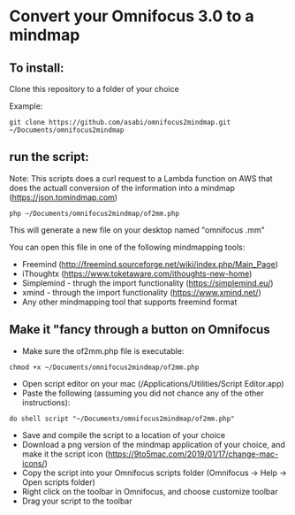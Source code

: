 # Convert your Omnifocus 3.0 to a mindmap

## To install:

Clone this repository to a folder of your choice

Example:

```
git clone https://github.com/asabi/omnifocus2mindmap.git ~/Documents/omnifocus2mindmap
```

## run the script:

Note: This scripts does a curl request to a Lambda function on AWS that does the actuall conversion of the information into a mindmap (https://json.tomindmap.com)

```
php ~/Documents/omnifocus2mindmap/of2mm.php 
```

This will generate a new file on your desktop named "omnifocus <date and time>.mm"

You can open this file in one of the following mindmapping tools:

* Freemind (http://freemind.sourceforge.net/wiki/index.php/Main_Page)
* iThoughtx (https://www.toketaware.com/ithoughts-new-home)
* Simplemind - thrugh the import functionality (https://simplemind.eu/)
* xmind - through the import functionality (https://www.xmind.net/)
* Any other mindmapping tool that supports freemind format


## Make it "fancy through a button on Omnifocus

* Make sure the of2mm.php file is executable:

```
chmod +x ~/Documents/omnifocus2mindmap/of2mm.php 
```

* Open script editor on your mac (/Applications/Utilities/Script Editor.app)
* Paste the following (assuming you did not chance any of the other instructions):

```
do shell script "~/Documents/omnifocus2mindmap/of2mm.php"
```

* Save and compile the script to a location of your choice
* Download a png version of the mindmap application of your choice, and make it the script icon (https://9to5mac.com/2019/01/17/change-mac-icons/)
* Copy the script into your Omnifocus scripts folder (Omnifocus -> Help -> Open scripts folder)
* Right click on the toolbar in Omnifocus, and choose customize toolbar
* Drag your script to the toolbar

